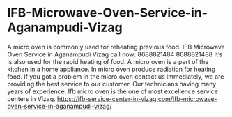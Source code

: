 # IFB-Microwave-Oven-Service-in-Aganampudi-Vizag
 A micro oven is commonly used for reheating previous food. IFB Microwave Oven Service in Aganampudi Vizag call now: 8688821484 8688821488 It’s is also used for the rapid heating of food. A micro oven is a part of the kitchen in a home appliance. In micro oven produce radiation for heating food. If you got a problem in the micro oven contact us immediately, we are providing the best service to our customer. Our technicians having many years of experience. Ifb micro oven is the one of most excellence service centers in Vizag. https://ifb-service-center-in-vizag.com/ifb-microwave-oven-service-in-aganampudi-vizag/
